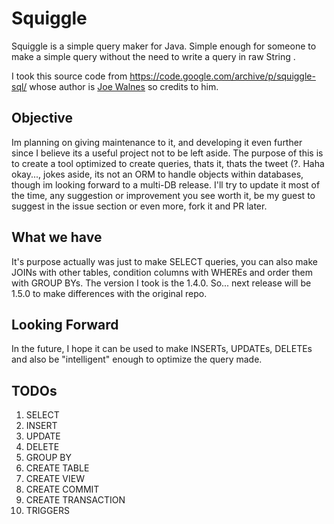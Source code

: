 # Squiggle

Squiggle is a simple query maker for Java. Simple enough for someone to make a simple query without the need to write a query in raw String .

I took this source code from https://code.google.com/archive/p/squiggle-sql/ whose author is <a href="joe@truemesh.com">Joe Walnes</a> so credits to him.


## Objective
Im planning on giving maintenance to it, and developing it even further since I believe its a useful project not to be left aside. The purpose of this is to create a tool optimized to create queries, thats it, thats the tweet (?. Haha okay..., jokes aside, its not an ORM to handle objects within databases, though im looking forward to a multi-DB release. I'll try to update it most of the time, any suggestion or improvement you see worth it, be my guest to suggest in the issue section or even more, fork it and PR later.


## What we have
It's purpose actually was just to make SELECT queries, you can also make JOINs with other tables, condition columns with WHEREs and order them with GROUP BYs. 
The version I took is the 1.4.0. So... next release will be 1.5.0 to make differences with the original repo.

## Looking Forward
In the future, I hope it can be used to make INSERTs, UPDATEs, DELETEs and also be "intelligent" enough to optimize the query made.

## TODOs
1. SELECT
2. INSERT
3. UPDATE
4. DELETE
5. GROUP BY
6. CREATE TABLE
7. CREATE VIEW
8. CREATE COMMIT
9. CREATE TRANSACTION
10. TRIGGERS
